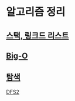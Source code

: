 # 알고리즘 정리

## [스택, 링크드 리스트](./데이터구조.md)

## [Big-O](./big-O.md)

## [탐색](./탐색.md)

[DFS2](https://leetcode.com/problems/the-maze-ii/solution/)
